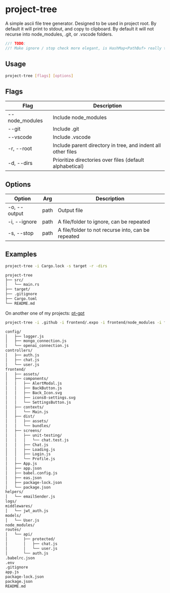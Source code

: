 # project-tree

A simple ascii file tree generator. Designed to be used in project root. By default it will print to stdout, and copy to clipboard. By default it will not recurse into node_modules, .git, or .vscode folders.

```rust
//! TODO:
//! Make ignore / stop check more elegant, is HashMap<PathBuf> really the best way to do this?
```

## Usage

```bash
project-tree [flags] [options]
```

## Flags

| Flag | Description |
| --- | --- |
| --node_modules | Include node_modules |
| --git | Include .git |
| --vscode | Include .vscode |
| -r, --root | Include parent directory in tree, and indent all other files |
| -d, --dirs | Prioritize directories over files (default alphabetical) |

## Options

| Option | Arg | Description |
| --- | --- | --- |
| -o, --output | path | Output file |
| -i, --ignore | path | A file/folder to ignore, can be repeated |
| -s, --stop | path | A file/folder to not recurse into, can be repeated |

## Examples

```bash
project-tree -i Cargo.lock -s target -r -dirs
```

```bash
project-tree
├── src/
│   └── main.rs
├── target/
├── .gitignore
├── Cargo.toml
└── README.md
```

On another one of my projects: [pt-gpt](https://github.com/conorpo/pt-gpt)

```bash
project-tree -i .github -i frontend/.expo -i frontend/node_modules -i frontend/web-build/ -s frontend/assets -dirs
```

```bash 
config/
│   ├── logger.js
│   ├── mongo_connection.js
│   └── openai_connection.js
controllers/
│   ├── auth.js
│   ├── chat.js
│   └── user.js
frontend/
│   ├── assets/
│   ├── components/
│   │   ├── AlertModal.js
│   │   ├── BackButton.js
│   │   ├── Back_Icon.svg
│   │   ├── icons8-settings.svg
│   │   └── SettingsButton.js
│   ├── contexts/
│   │   └── Main.js
│   ├── dist/
│   │   ├── assets/
│   │   └── bundles/
│   ├── screens/
│   │   ├── unit-testing/
│   │   │   └── chat.test.js
│   │   ├── Chat.js
│   │   ├── Loading.js
│   │   ├── Login.js
│   │   └── Profile.js
│   ├── App.js
│   ├── app.json
│   ├── babel.config.js
│   ├── eas.json
│   ├── package-lock.json
│   └── package.json
helpers/
│   └── emailSender.js
logs/
middlewares/
│   └── jwt_auth.js
models/
│   └── User.js
node_modules/
routes/
│   └── api/
│       ├── protected/
│       │   ├── chat.js
│       │   └── user.js
│       └── auth.js
.babelrc.json
.env
.gitignore
app.js
package-lock.json
package.json
README.md
```